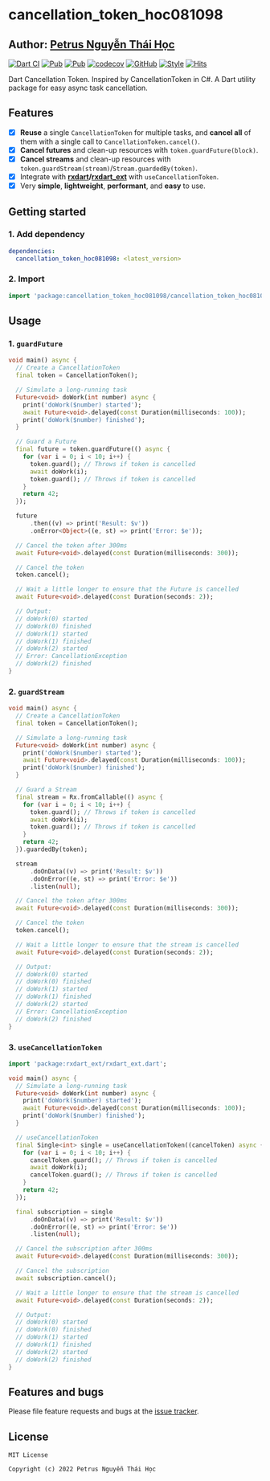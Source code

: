 # cancellation_token_hoc081098

## Author: [Petrus Nguyễn Thái Học](https://github.com/hoc081098)

[![Dart CI](https://github.com/hoc081098/cancellation_token_hoc081098/actions/workflows/dart.yml/badge.svg)](https://github.com/hoc081098/cancellation_token_hoc081098/actions/workflows/dart.yml)
[![Pub](https://img.shields.io/pub/v/cancellation_token_hoc081098)](https://pub.dev/packages/cancellation_token_hoc081098)
[![Pub](https://img.shields.io/pub/v/cancellation_token_hoc081098?include_prereleases)](https://pub.dev/packages/cancellation_token_hoc081098)
[![codecov](https://codecov.io/gh/hoc081098/cancellation_token_hoc081098/branch/master/graph/badge.svg)](https://codecov.io/gh/hoc081098/cancellation_token_hoc081098)
[![GitHub](https://img.shields.io/github/license/hoc081098/cancellation_token_hoc081098)](https://opensource.org/licenses/MIT)
[![Style](https://img.shields.io/badge/style-lints-40c4ff.svg)](https://pub.dev/packages/lints)
[![Hits](https://hits.seeyoufarm.com/api/count/incr/badge.svg?url=https%3A%2F%2Fgithub.com%2Fhoc081098%2Fcancellation_token_hoc081098&count_bg=%2379C83D&title_bg=%23555555&icon=&icon_color=%23E7E7E7&title=hits&edge_flat=false)](https://hits.seeyoufarm.com)

Dart Cancellation Token.
Inspired by CancellationToken in C#.
A Dart utility package for easy async task cancellation.

## Features

 - [x] **Reuse** a single `CancellationToken` for multiple tasks, and **cancel all** of them with a single call to `CancellationToken.cancel()`.
 - [x] **Cancel futures** and clean-up resources with `token.guardFuture(block)`.
 - [x] **Cancel streams** and clean-up resources with `token.guardStream(stream)`/`Stream.guardedBy(token)`.
 - [x] Integrate with **[rxdart](https://pub.dev/packages/rxdart)/[rxdart_ext](https://pub.dev/packages/rxdart_ext)** with `useCancellationToken`. 
 - [x] Very **simple**, **lightweight**, **performant**, and **easy** to use.

## Getting started

### 1. Add dependency

```yaml
dependencies:
  cancellation_token_hoc081098: <latest_version>
```

### 2. Import

```dart
import 'package:cancellation_token_hoc081098/cancellation_token_hoc081098.dart';
```

## Usage

### 1. `guardFuture`

```dart
void main() async {
  // Create a CancellationToken
  final token = CancellationToken();

  // Simulate a long-running task
  Future<void> doWork(int number) async {
    print('doWork($number) started');
    await Future<void>.delayed(const Duration(milliseconds: 100));
    print('doWork($number) finished');
  }

  // Guard a Future
  final future = token.guardFuture(() async {
    for (var i = 0; i < 10; i++) {
      token.guard(); // Throws if token is cancelled
      await doWork(i);
      token.guard(); // Throws if token is cancelled
    }
    return 42;
  });

  future
      .then((v) => print('Result: $v'))
      .onError<Object>((e, st) => print('Error: $e'));

  // Cancel the token after 300ms
  await Future<void>.delayed(const Duration(milliseconds: 300));

  // Cancel the token
  token.cancel();

  // Wait a little longer to ensure that the Future is cancelled
  await Future<void>.delayed(const Duration(seconds: 2));

  // Output:
  // doWork(0) started
  // doWork(0) finished
  // doWork(1) started
  // doWork(1) finished
  // doWork(2) started
  // Error: CancellationException
  // doWork(2) finished
}
```

### 2. `guardStream`

```dart
void main() async {
  // Create a CancellationToken
  final token = CancellationToken();

  // Simulate a long-running task
  Future<void> doWork(int number) async {
    print('doWork($number) started');
    await Future<void>.delayed(const Duration(milliseconds: 100));
    print('doWork($number) finished');
  }

  // Guard a Stream
  final stream = Rx.fromCallable(() async {
    for (var i = 0; i < 10; i++) {
      token.guard(); // Throws if token is cancelled
      await doWork(i);
      token.guard(); // Throws if token is cancelled
    }
    return 42;
  }).guardedBy(token);

  stream
      .doOnData((v) => print('Result: $v'))
      .doOnError((e, st) => print('Error: $e'))
      .listen(null);

  // Cancel the token after 300ms
  await Future<void>.delayed(const Duration(milliseconds: 300));

  // Cancel the token
  token.cancel();

  // Wait a little longer to ensure that the stream is cancelled
  await Future<void>.delayed(const Duration(seconds: 2));

  // Output:
  // doWork(0) started
  // doWork(0) finished
  // doWork(1) started
  // doWork(1) finished
  // doWork(2) started
  // Error: CancellationException
  // doWork(2) finished
}
```

### 3. `useCancellationToken`

```dart
import 'package:rxdart_ext/rxdart_ext.dart';

void main() async {
  // Simulate a long-running task
  Future<void> doWork(int number) async {
    print('doWork($number) started');
    await Future<void>.delayed(const Duration(milliseconds: 100));
    print('doWork($number) finished');
  }

  // useCancellationToken
  final Single<int> single = useCancellationToken((cancelToken) async {
    for (var i = 0; i < 10; i++) {
      cancelToken.guard(); // Throws if token is cancelled
      await doWork(i);
      cancelToken.guard(); // Throws if token is cancelled
    }
    return 42;
  });

  final subscription = single
      .doOnData((v) => print('Result: $v'))
      .doOnError((e, st) => print('Error: $e'))
      .listen(null);

  // Cancel the subscription after 300ms
  await Future<void>.delayed(const Duration(milliseconds: 300));

  // Cancel the subscription
  await subscription.cancel();

  // Wait a little longer to ensure that the stream is cancelled
  await Future<void>.delayed(const Duration(seconds: 2));

  // Output:
  // doWork(0) started
  // doWork(0) finished
  // doWork(1) started
  // doWork(1) finished
  // doWork(2) started
  // doWork(2) finished
}
```

## Features and bugs

Please file feature requests and bugs at the [issue tracker](https://github.com/hoc081098/cancellation_token_hoc081098/issues).

## License

```
MIT License

Copyright (c) 2022 Petrus Nguyễn Thái Học
```

